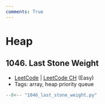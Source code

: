 ```yaml
---
comments: True
---
```


# Heap

## 1046. Last Stone Weight

-   [LeetCode](https://leetcode.com/problems/last-stone-weight/) | [LeetCode CH](https://leetcode.cn/problems/last-stone-weight/) (Easy)
-   Tags: array, heap priority queue

```python
--8<-- "1046_last_stone_weight.py"
```
